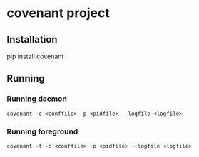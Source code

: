 # covenant project

## Installation

pip install covenant

## Running

### Running daemon

`covenant -c <conffile> -p <pidfile> --logfile <logfile>`

### Running foreground

`covenant -f -c <conffile> -p <pidfile> --logfile <logfile>`
